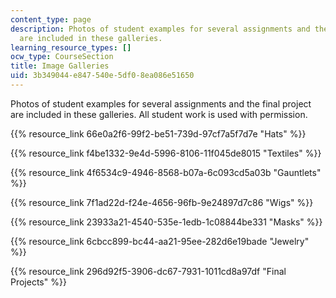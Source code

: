```yaml
---
content_type: page
description: Photos of student examples for several assignments and the final project
  are included in these galleries.
learning_resource_types: []
ocw_type: CourseSection
title: Image Galleries
uid: 3b349044-e847-540e-5df0-8ea086e51650
---
```


Photos of student examples for several assignments and the final project are included in these galleries. All student work is used with permission.

{{% resource_link 66e0a2f6-99f2-be51-739d-97cf7a5f7d7e "Hats" %}}

{{% resource_link f4be1332-9e4d-5996-8106-11f045de8015 "Textiles" %}}

{{% resource_link 4f6534c9-4946-8568-b07a-6c093cd5a03b "Gauntlets" %}}

{{% resource_link 7f1ad22d-f24e-4656-96fb-9e24897d7c86 "Wigs" %}}

{{% resource_link 23933a21-4540-535e-1edb-1c08844be331 "Masks" %}}

{{% resource_link 6cbcc899-bc44-aa21-95ee-282d6e19bade "Jewelry" %}}

{{% resource_link 296d92f5-3906-dc67-7931-1011cd8a97df "Final Projects" %}}
